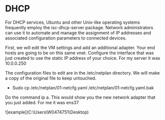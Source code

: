 <h1>DHCP</h1>
<p>For DHCP services, Ubuntu and other Unix-like operating systems frequently employ the isc-dhcp-server package. Network administrators can use it to automate and manage the assignment of IP addresses and associated configuration parameters to connected devices.</p>
<p>First, we will edit the VM settings and add an additional adapter. Your end hosts are going to be on this same vnet. Configure the interface that was just created to use the static IP address of your choice. For my server it was 10.0.0.250 </p>
<p>The configuration files to edit are in the /etc/netplan directory. We will make a copy of the original file to keep untouched.</p>
<ul>
  <li>Sudo cp /etc/netplan/01-netcfg.yaml /etc/netplan/01-netcfg.yaml.bak</li>
</ul>
<p>Do the command ip a. This would show you the new network adapter that you just added. For me it was ens37</p>
![example](C:\Users\W0474751\Desktop)
